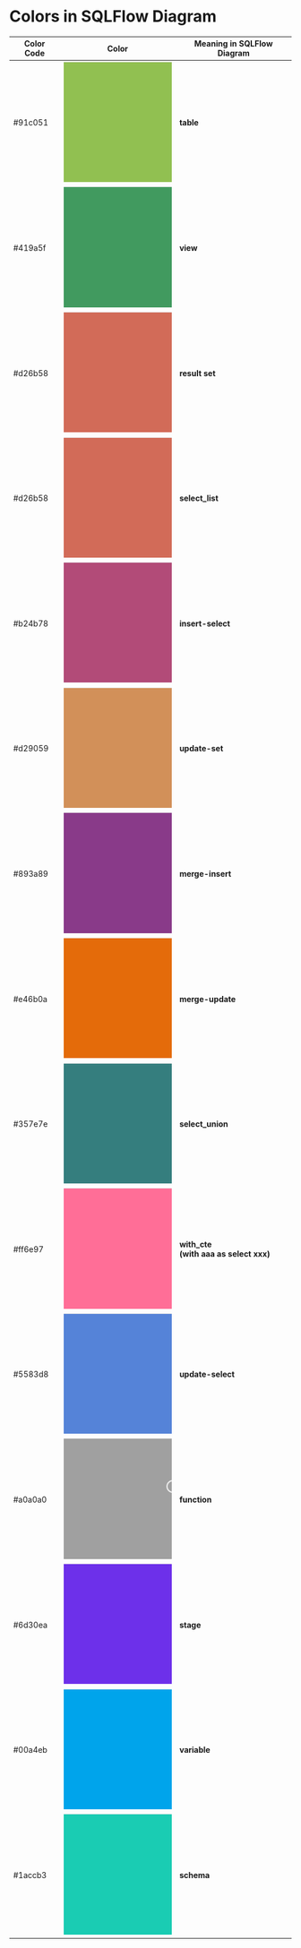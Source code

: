 # Colors in SQLFlow Diagram

| Color Code | Color                                    | Meaning in SQLFlow Diagram                                                    |
| ---------- | ---------------------------------------- | ----------------------------------------------------------------------------- |
| #91c051    | ![](<../../.gitbook/assets/图片 (12).png>) | **table**                                                                     |
| #419a5f    | ![](<../../.gitbook/assets/图片 (11).png>) | **view**                                                                      |
| #d26b58    | ![](<../../.gitbook/assets/图片 (2).png>)  | **result set**                                                                |
| #d26b58    | ![](<../../.gitbook/assets/图片 (2).png>)  | **select\_list**                                                              |
| #b24b78    | ![](<../../.gitbook/assets/图片 (8).png>)  | **insert-select**                                                             |
| #d29059    | ![](<../../.gitbook/assets/图片 (6).png>)  | **update-set**                                                                |
| #893a89    | ![](<../../.gitbook/assets/图片 (10).png>) | **merge-insert**                                                              |
| #e46b0a    | ![](<../../.gitbook/assets/图片 (1).png>)  | **merge-update**                                                              |
| #357e7e    | ![](<../../.gitbook/assets/图片 (9).png>)  | **select\_union**                                                             |
| #ff6e97    | ![](../../.gitbook/assets/图片.png)        | <p><strong>with_cte</strong><br><strong>(with aaa as select xxx)</strong></p> |
| #5583d8    | ![](<../../.gitbook/assets/图片 (3).png>)  | **update-select**                                                             |
| #a0a0a0    | ![](<../../.gitbook/assets/图片 (13).png>) | **function**                                                                  |
| #6d30ea    | ![](<../../.gitbook/assets/图片 (15).png>) | **stage**                                                                     |
| #00a4eb    | ![](<../../.gitbook/assets/图片 (16).png>) | **variable**                                                                  |
| #1accb3    | ![](<../../.gitbook/assets/图片 (14).png>) | **schema**                                                                    |
